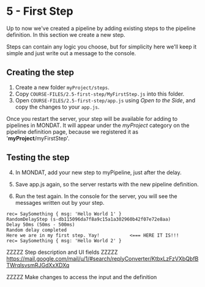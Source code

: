 # 5 - First Step

Up to now we've created a pipeline by adding existing steps
to the pipeline definition.
In this section we create a new step.

Steps can contain any logic you choose, but for simplicity here
we'll keep it simple and just write out a message to the console.

## Creating the step
1. Create a new folder `myProject/steps`.
2. Copy `COURSE-FILES/2.5-first-step/MyFirstStep.js` into this folder.
3. Open `COURSE-FILES/2.5-first-step/app.js` using _Open to the Side_, and copy the changes to your `app.js`.

Once you restart the server, your step will be available for adding to pipelines in MONDAT.
It will appear under the _myProject_ category on the pipeline definition page, because we registered it as '**myProject**/myFirstStep'.

## Testing the step

4. In MONDAT, add your new step to myPipeline, just after the delay.

5. Save app.js again, so the server restarts with the new pipeline definition.

6. Run the test again. In the console for the server, you will see the messages written out by your step.

```
rec= SaySomething { msg: 'Hello World 1' }
RandomDelayStep (s-db115096da7f8a9c15a1a302960b42f07e72e8aa)
Delay 50ms (50ms - 500ms)
Random delay completed
Here we are in my first step. Yay!           <=== HERE IT IS!!!
rec= SaySomething { msg: 'Hello World 2' }
```


ZZZZZ Step description and UI fields
ZZZZZ https://mail.google.com/mail/u/1/#search/replyConverter/KtbxLzFzVXbQbfBTWrqlsvsmRJGdXxXDXq

ZZZZZ Make changes to access the input and the definition



